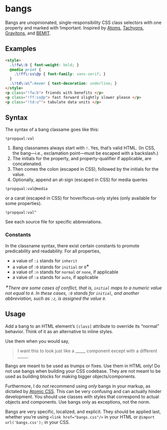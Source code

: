 # bangs
Bangs are unopinionated, single-responsibility CSS class selectors with one property and marked with !important.
Inspired by [Atoms](http://acss.io/), [Tachyons](http://tachyons.io/), [Gravitons](http://jxnblk.com/gravitons/), and [BEMIT](http://csswizardry.com/2015/08/bemit-taking-the-bem-naming-convention-a-step-further/).

## Examples


```html
<style>
  .\!fw\:b { font-weight: bold; }
  @media print {
    .\!ff\:ss\@p { font-family: sans-serif; }
  }
  .\!td\:u\^:hover { text-decoration: underline; }
</style>
<p class="!fw:b"> friends with benefits </p>
<p class="!ff:ss@p"> fast forward slightly slower please </p>
<p class="!td:u^"> tabulate data units </p>
```

## Syntax

The syntax of a bang classame goes like this:
```
!propqual:val
```

1. Bang classnames always start with `!`.
  Yes, that’s valid HTML. (In CSS, the bang—i.e., exclamation point—must be escaped with a backslash.)
2. The initials for the property, and property-qualifier if applicable, are concatenated.
3. Then comes the colon (escaped in CSS), followed by the initials for the value.
4. Optionally, append an at-sign (escaped in CSS) for media queries
  ```
  !propqual:val@media
  ```
  or a carat (escaped in CSS) for hover/focus-only styles (only available for some properties).
  ```
  !propqual:val^
  ```

See each source file for specific abbreviations.

### Constants
In the classname syntax, there exist certain constants to promote predicability and readability.
For all properties,

- a value of `:i` stands for `inherit`
- a value of `:0` stands for `initial` or `0`<sup>&lowast;</sup>
- a value of `:n` stands for `normal` or `none`, if applicable
- a value of `:a` stands for `auto`, if applicable

<i><sup>&lowast;</sup>There are some cases of conflict, that is, `initial` maps to a numeric value not equal to `0`. In these cases, `:0` stands for `initial`, and another abbreviation, such as `:z`, is assigned the value `0`.</i>

## Usage

Add a bang to an HTML element’s `[class]` attribute to override its “normal” behavior.
Think of it as an alternative to inline styles.

Use them when you would say,

> I want this to look just like a \_\_\_\_\_ component except with a different \_\_\_\_\_.

Bangs are meant to be used as trumps or fixes. Use them in HTML only!
Do not use bangs when building your CSS codebase. They are not meant to be used as
building blocks for making bigger objects/components.

Furthermore, I do *not* recommend using *only* bangs in your markup, as dictated by
[Atomic CSS](http://acss.io/). This can be very confusing and can actually hinder development. You should
use classes with styles that correspond to actual objects and components.
Use bangs only as exceptions, not the norm.

Bangs are very specific, localized, and explicit. They should be applied last,
whether you’re using `<link href="bangs.css"/>` in your HTML or
`@import url('bangs.css');` in your CSS.
